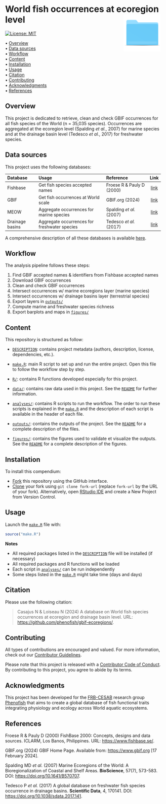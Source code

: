 
<!-- README.md is generated from README.Rmd. Please edit that file -->

# World fish occurrences at ecoregion level <img src="https://raw.githubusercontent.com/FRBCesab/templates/main/logos/compendium-sticker.png" align="right" style="float:right; height:120px;"/>

<!-- badges: start -->

[![License:
MIT](https://img.shields.io/badge/License-MIT-yellow.svg)](https://choosealicense.com/licenses/mit/)
<!-- badges: end -->

<p align="left">
• <a href="#overview">Overview</a><br> • <a href="#data-sources">Data
sources</a><br> • <a href="#workflow">Workflow</a><br> •
<a href="#content">Content</a><br> •
<a href="#installation">Installation</a><br> •
<a href="#usage">Usage</a><br> • <a href="#citation">Citation</a><br> •
<a href="#contributing">Contributing</a><br> •
<a href="#acknowledgments">Acknowledgments</a><br> •
<a href="#references">References</a>
</p>

## Overview

This project is dedicated to retrieve, clean and check GBIF occurrences
for all fish species of the World (n = 35,035 species). Occurrences are
aggregated at the ecoregion level (Spalding *et al.*, 2007) for marine
species and at the drainage basin level (Tedesco *et al.*, 2017) for
freshwater species.

## Data sources

This project uses the following databases:

| Database        | Usage                                        | Reference                 |                                                               Link                                                                |
|:----------------|:---------------------------------------------|:--------------------------|:---------------------------------------------------------------------------------------------------------------------------------:|
| Fishbase        | Get fish species accepted names              | Froese R & Pauly D (2000) |                                                 [link](https://www.fishbase.se/)                                                  |
| GBIF            | Get fish occurrences at World scale          | GBIF.org (2024)           |                                                   [link](https://www.gbif.org/)                                                   |
| MEOW            | Aggregate occurrences for marine species     | Spalding *et al.* (2007)  | [link](https://www.worldwildlife.org/publications/marine-ecoregions-of-the-world-a-bioregionalization-of-coastal-and-shelf-areas) |
| Drainage basins | Aggregate occurrences for freshwater species | Tedesco *et al.* (2017)   |   [link](https://figshare.com/collections/A_global_database_on_freshwater_fish_species_occurrences_in_drainage_basins/3739145)    |

A comprehensive description of all these databases is available
[here](https://github.com/phenofish/gbif-ecoregions/blob/main/data/README.md).

## Workflow

The analysis pipeline follows these steps:

1.  Find GBIF accepted names & identifiers from Fishbase accepted names
2.  Download GBIF occurrences
3.  Clean and check GBIF occurrences
4.  Intersect occurrences w/ marine ecoregions layer (marine species)
5.  Intersect occurrences w/ drainage basins layer (terrestrial species)
6.  Export layers in
    [`outputs/`](https://github.com/phenofish/gbif-ecoregions/blob/main/outputs)
7.  Compute marine and freshwater species richness
8.  Export barplots and maps in
    [`figures/`](https://github.com/phenofish/gbif-ecoregions/blob/main/figures)

## Content

This repository is structured as follow:

- [`DESCRIPTION`](https://github.com/phenofish/gbif-ecoregions/blob/main/DESCRIPTION):
  contains project metadata (authors, description, license,
  dependencies, etc.).

- [`make.R`](https://github.com/phenofish/gbif-ecoregions/blob/main/make.R):
  main R script to set up and run the entire project. Open this file to
  follow the workflow step by step.

- [`R/`](https://github.com/phenofish/gbif-ecoregions/blob/main/R):
  contains R functions developed especially for this project.

- [`data/`](https://github.com/phenofish/gbif-ecoregions/blob/main/data):
  contains raw data used in this project. See the
  [`README`](https://github.com/phenofish/gbif-ecoregions/blob/main/data/README.md)
  for further information.

- [`analyses/`](https://github.com/phenofish/gbif-ecoregions/blob/main/analyses):
  contains R scripts to run the workflow. The order to run these scripts
  is explained in the
  [`make.R`](https://github.com/phenofish/gbif-ecoregions/blob/main/make.R)
  and the description of each script is available in the header of each
  file.

- [`outputs/`](https://github.com/phenofish/gbif-ecoregions/blob/main/outputs):
  contains the outputs of the project. See the
  [`README`](https://github.com/phenofish/gbif-ecoregions/blob/main/outputs/README.md)
  for a complete description of the files.

- [`figures/`](https://github.com/phenofish/gbif-ecoregions/blob/main/figures):
  contains the figures used to validate et visualize the outputs. See
  the
  [`README`](https://github.com/phenofish/gbif-ecoregions/blob/main/figures/README.md)
  for a complete description of the figures.

## Installation

To install this compendium:

- [Fork](https://docs.github.com/en/get-started/quickstart/contributing-to-projects)
  this repository using the GitHub interface.
- [Clone](https://docs.github.com/en/repositories/creating-and-managing-repositories/cloning-a-repository)
  your fork using `git clone fork-url` (replace `fork-url` by the URL of
  your fork). Alternatively, open [RStudio
  IDE](https://posit.co/products/open-source/rstudio/) and create a New
  Project from Version Control.

## Usage

Launch the
[`make.R`](https://github.com/phenofish/gbif-ecoregions/blob/main/make.R)
file with:

``` r
source("make.R")
```

**Notes**

- All required packages listed in the
  [`DESCRIPTION`](https://github.com/phenofish/gbif-ecoregions/blob/main/DESCRIPTION)
  file will be installed (if necessary)
- All required packages and R functions will be loaded
- Each script in
  [`analyses/`](https://github.com/phenofish/gbif-ecoregions/blob/main/analyses)
  can be run independently
- Some steps listed in the
  [`make.R`](https://github.com/phenofish/gbif-ecoregions/blob/main/make.R)
  might take time (days and days)

## Citation

Please use the following citation:

> Casajus N & Loiseau N (2024) A database on World fish species
> occurrences at ecoregion and drainage basin level. URL:
> <https://github.com/phenofish/gbif-ecoregions/>.

## Contributing

All types of contributions are encouraged and valued. For more
information, check out our [Contributor
Guidelines](https://github.com/phenofish/gbif-ecoregions/blob/main/CONTRIBUTING.md).

Please note that this project is released with a [Contributor Code of
Conduct](https://contributor-covenant.org/version/2/1/CODE_OF_CONDUCT.html).
By contributing to this project, you agree to abide by its terms.

## Acknowledgments

This project has been developed for the
[FRB-CESAB](https://www.fondationbiodiversite.fr/en/about-the-foundation/le-cesab/)
research group
[Phenofish](https://www.fondationbiodiversite.fr/en/the-frb-in-action/programs-and-projects/le-cesab/phenofish/)
that aims to create a global database of fish functional traits
integrating physiology and ecology across World aquatic ecosystems.

## References

Froese R & Pauly D (2000) FishBase 2000: Concepts, designs and data
sources. ICLARM, Los Banos, Philippines. URL:
<https://www.fishbase.se/>.

GBIF.org (2024) GBIF Home Page. Available from: <https://www.gbif.org>
\[17 February 2024\].

Spalding MD *et al.* (2007) Marine Ecoregions of the World: A
Bioregionalization of Coastal and Shelf Areas. **BioScience**, 57(7),
573-583. DOI: <https://doi.org/10.1641/B570707>.

Tedesco P *et al.* (2017) A global database on freshwater fish species
occurrence in drainage basins. **Scientific Data**, 4, 170141. DOI:
<https://doi.org/10.1038/sdata.2017.141>.
